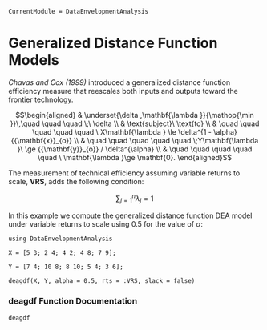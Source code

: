 ```@meta
CurrentModule = DataEnvelopmentAnalysis
```

# Generalized Distance Function Models

*Chavas and Cox (1999)* introduced a generalized distance function efficiency measure that reescales both inputs and outputs toward the frontier technology.

```math
\begin{aligned}
 & \underset{\delta ,\mathbf{\lambda }}{\mathop{\min }}\,\quad \quad \quad \;\ \delta  \\
 & \text{subject}\ \text{to} \\
 & \quad \quad \quad \quad \quad \ X\mathbf{\lambda } \le \delta^{1 - \alpha} {{\mathbf{x}}_{o}} \\
 & \quad \quad \quad \quad \quad  \;Y\mathbf{\lambda }\ \ge {{\mathbf{y}}_{o}} / \delta^{\alpha} \\
 & \quad \quad \quad \quad \quad \ \mathbf{\lambda }\ge \mathbf{0}. 
\end{aligned}
```

The measurement of technical efficiency assuming variable returns to scale, **VRS**, adds the following condition:
```math
\sum\nolimits_{j=1}^{n}\lambda_j=1
```

In this example we compute the generalized distance function DEA model under variable returns to scale using $0.5$ for the value of $\alpha$:
```@example gdf
using DataEnvelopmentAnalysis

X = [5 3; 2 4; 4 2; 4 8; 7 9];

Y = [7 4; 10 8; 8 10; 5 4; 3 6];

deagdf(X, Y, alpha = 0.5, rts = :VRS, slack = false)
```

### deagdf Function Documentation

```@docs
deagdf
```
